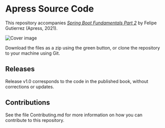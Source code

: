# Apress Source Code

This repository accompanies [*Spring Boot Fundamentals Part 2*](https://link.springer.com/video/10.1007/978-1-4842-7460-6) by Felipe Gutierrez (Apress, 2021).

[comment]: #cover
![Cover image](9781484274606.jpg)

Download the files as a zip using the green button, or clone the repository to your machine using Git.

## Releases

Release v1.0 corresponds to the code in the published book, without corrections or updates.

## Contributions

See the file Contributing.md for more information on how you can contribute to this repository.
